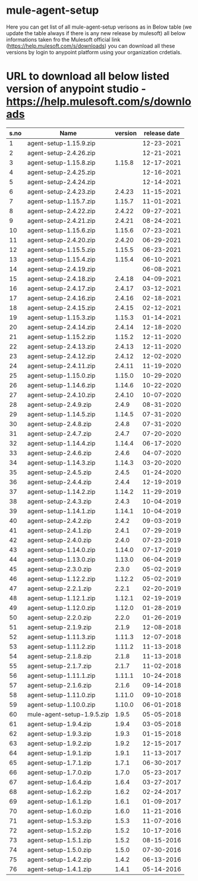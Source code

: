 # mule-agent-setup
Here you can get list of all mule-agent-setup verisons as in Below table (we update the table always if there is any new release by mulesoft)
all below informations taken fro the Mulesoft official link (https://help.mulesoft.com/s/downloads)
you can download all these versions by login to anypoint platform using your organization crdetials.

# URL to download all below listed version of anypoint studio - https://help.mulesoft.com/s/downloads

s.no | Name | version | release date
--- | --- | --- | --- 
1|agent-setup-1.15.9.zip||12-23-2021
2|agent-setup-2.4.26.zip||12-21-2021
3|agent-setup-1.15.8.zip|1.15.8|12-17-2021
4|agent-setup-2.4.25.zip||12-16-2021
5|agent-setup-2.4.24.zip||12-14-2021
6|agent-setup-2.4.23.zip|2.4.23|11-15-2021
7|agent-setup-1.15.7.zip|1.15.7|11-01-2021
8|agent-setup-2.4.22.zip|2.4.22|09-27-2021
9|agent-setup-2.4.21.zip|2.4.21|08-24-2021
10|agent-setup-1.15.6.zip|1.15.6|07-23-2021
11|agent-setup-2.4.20.zip|2.4.20|06-29-2021
12|agent-setup-1.15.5.zip|1.15.5|06-23-2021
13|agent-setup-1.15.4.zip|1.15.4|06-10-2021
14|agent-setup-2.4.19.zip||06-08-2021
15|agent-setup-2.4.18.zip|2.4.18|04-09-2021
16|agent-setup-2.4.17.zip|2.4.17|03-12-2021
17|agent-setup-2.4.16.zip|2.4.16|02-18-2021
18|agent-setup-2.4.15.zip|2.4.15|02-12-2021
19|agent-setup-1.15.3.zip|1.15.3|01-14-2021
20|agent-setup-2.4.14.zip|2.4.14|12-18-2020
21|agent-setup-1.15.2.zip|1.15.2|12-11-2020
22|agent-setup-2.4.13.zip|2.4.13|12-11-2020
23|agent-setup-2.4.12.zip|2.4.12|12-02-2020
24|agent-setup-2.4.11.zip|2.4.11|11-19-2020
25|agent-setup-1.15.0.zip|1.15.0|10-29-2020
26|agent-setup-1.14.6.zip|1.14.6|10-22-2020
27|agent-setup-2.4.10.zip|2.4.10|10-07-2020
28|agent-setup-2.4.9.zip|2.4.9|08-31-2020
29|agent-setup-1.14.5.zip|1.14.5|07-31-2020
30|agent-setup-2.4.8.zip|2.4.8|07-31-2020
31|agent-setup-2.4.7.zip|2.4.7|07-20-2020
32|agent-setup-1.14.4.zip|1.14.4|06-17-2020
33|agent-setup-2.4.6.zip|2.4.6|04-07-2020
34|agent-setup-1.14.3.zip|1.14.3|03-20-2020
35|agent-setup-2.4.5.zip|2.4.5|01-24-2020
36|agent-setup-2.4.4.zip|2.4.4|12-19-2019
37|agent-setup-1.14.2.zip|1.14.2|11-29-2019
38|agent-setup-2.4.3.zip|2.4.3|10-04-2019
39|agent-setup-1.14.1.zip|1.14.1|10-04-2019
40|agent-setup-2.4.2.zip|2.4.2|09-03-2019
41|agent-setup-2.4.1.zip|2.4.1|07-29-2019
42|agent-setup-2.4.0.zip|2.4.0|07-23-2019
43|agent-setup-1.14.0.zip|1.14.0|07-17-2019
44|agent-setup-1.13.0.zip|1.13.0|06-04-2019
45|agent-setup-2.3.0.zip|2.3.0|05-02-2019
46|agent-setup-1.12.2.zip|1.12.2|05-02-2019
47|agent-setup-2.2.1.zip|2.2.1|02-20-2019
48|agent-setup-1.12.1.zip|1.12.1|02-19-2019
49|agent-setup-1.12.0.zip|1.12.0|01-28-2019
50|agent-setup-2.2.0.zip|2.2.0|01-26-2019
51|agent-setup-2.1.9.zip|2.1.9|12-08-2018
52|agent-setup-1.11.3.zip|1.11.3|12-07-2018
53|agent-setup-1.11.2.zip|1.11.2|11-13-2018
54|agent-setup-2.1.8.zip|2.1.8|11-13-2018
55|agent-setup-2.1.7.zip|2.1.7|11-02-2018
56|agent-setup-1.11.1.zip|1.11.1|10-24-2018
57|agent-setup-2.1.6.zip|2.1.6|09-14-2018
58|agent-setup-1.11.0.zip|1.11.0|09-10-2018
59|agent-setup-1.10.0.zip|1.10.0|06-01-2018
60|mule-agent-setup-1.9.5.zip|1.9.5|05-05-2018
61|agent-setup-1.9.4.zip|1.9.4|03-05-2018
62|agent-setup-1.9.3.zip|1.9.3|01-15-2018
63|agent-setup-1.9.2.zip|1.9.2|12-15-2017
64|agent-setup-1.9.1.zip|1.9.1|11-13-2017
65|agent-setup-1.7.1.zip|1.7.1|06-30-2017
66|agent-setup-1.7.0.zip|1.7.0|05-23-2017
67|agent-setup-1.6.4.zip|1.6.4|03-27-2017
68|agent-setup-1.6.2.zip|1.6.2|02-24-2017
69|agent-setup-1.6.1.zip|1.6.1|01-09-2017
70|agent-setup-1.6.0.zip|1.6.0|11-21-2016
71|agent-setup-1.5.3.zip|1.5.3|11-07-2016
72|agent-setup-1.5.2.zip|1.5.2|10-17-2016
73|agent-setup-1.5.1.zip|1.5.2|08-15-2016
74|agent-setup-1.5.0.zip|1.5.0|07-30-2016
75|agent-setup-1.4.2.zip|1.4.2|06-13-2016
76|agent-setup-1.4.1.zip|1.4.1|05-14-2016
